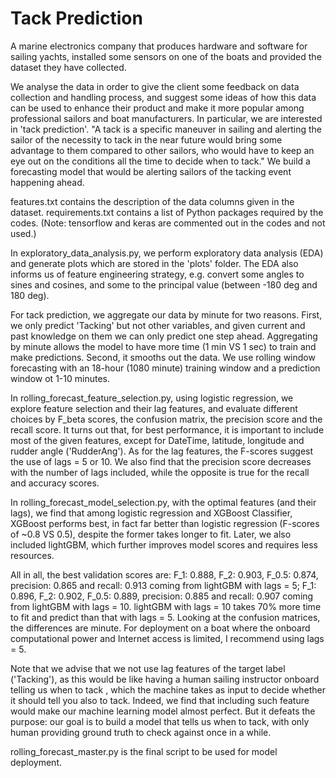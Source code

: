 # Tack Prediction

A marine electronics company that produces hardware and software for sailing yachts, installed some sensors on one of the boats and provided the dataset they have collected. 

We analyse the data in order to give the client some feedback on data collection and handling process, and suggest some ideas of how this data can be used to enhance their product and make it more popular among professional sailors and boat manufacturers. In particular, we are interested in 'tack prediction'. "A tack is a specific maneuver in sailing and alerting the sailor of the necessity to tack in the near future would bring some advantage to them compared to other sailors, who would have to keep an eye out on the conditions all the time to decide when to tack." We build a forecasting model that would be alerting sailors of the tacking event happening ahead.

features.txt contains the description of the data columns given in the dataset. requirements.txt contains a list of Python packages required by the codes. (Note: tensorflow and keras are commented out in the codes and not used.)

In exploratory_data_analysis.py, we perform exploratory data analysis (EDA) and generate plots which are stored in the 'plots' folder. The EDA also informs us of feature engineering strategy, e.g. convert some angles to sines and cosines, and some to the principal value (between -180 deg and 180 deg). 


For tack prediction, we aggregate our data by minute for two reasons. First, we only predict 'Tacking' but not other variables, and given current and past knowledge on them we can only predict one step ahead. Aggregating by minute allows the model to have more time (1 min VS 1 sec) to train and make predictions. Second, it smooths out the data. We use rolling window forecasting with an 18-hour (1080 minute) training window and a prediction window ot 1-10 minutes. 


In rolling_forecast_feature_selection.py, using logistic regression, we explore feature selection and their lag features, and evaluate different choices by F_beta scores, the confusion matrix, the precision score and the recall score. It turns out that, for best performance, it is important to include most of the given features, except for DateTime, latitude, longitude and rudder angle ('RudderAng'). As for the lag features, the F-scores suggest the use of lags = 5 or 10. We also find that the precision score decreases with the number of lags included, while the opposite is true for the recall and accuracy scores. 


In rolling_forecast_model_selection.py, with the optimal features (and their lags), we find that among logistic regression and XGBoost Classifier, XGBoost performs best, in fact far better than logistic regression (F-scores of ~0.8 VS 0.5), despite the former takes longer to fit. Later, we also included lightGBM, which further improves model scores and requires less resources.


All in all, the best validation scores are: F_1: 0.888, F_2: 0.903, F_0.5: 0.874, precision: 0.865 and recall: 0.913 coming from lightGBM with lags = 5; F_1: 0.896, F_2: 0.902, F_0.5: 0.889, precision: 0.885 and recall: 0.907 coming from lightGBM with lags = 10. lightGBM with lags = 10 takes 70% more time to fit and predict than that with lags = 5. Looking at the confusion matrices, the differences are minute. For deployment on a boat where the onboard computational power and Internet access is limited, I recommend using lags = 5.

Note that we advise that we not use lag features of the target label ('Tacking'), as this would be like having a human sailing instructor onboard telling us when to tack <each and every time step>, which the machine takes as input to decide whether it should tell you also to tack. Indeed, we find that including such feature would make our machine learning model almost perfect. But it defeats the purpose: our goal is to build a model that tells us when to tack, with only human providing ground truth to check against once in a while.

rolling_forecast_master.py is the final script to be used for model deployment.
